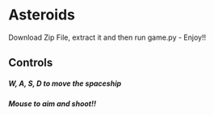 # Asteroids
Download Zip File, extract it and then run game.py - Enjoy!!
## Controls
##### W, A, S, D to move the spaceship
##### Mouse to aim and shoot!!
